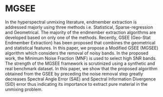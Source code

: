 # MGSEE
In the hyperspectral unmixing literature, endmember extraction is addressed majorly using three methods i.e. Statistical, Sparse-regression and Geometrical. The majority of the endmember extraction algorithms are developed based on only one of the methods. Recently, GSEE (Geo-Stat Endmember Extraction) has been proposed that combines the geometrical and statistical features. In this paper, we propose a Modified GSEE (MGSEE) algorithm which considers the removal of noisy bands. In the proposed work, the Minimum Noise Fraction (MNF) is used to select high SNR bands. The strength of the MGSEE framework is scrutinized using a synthetic and real benchmark dataset. In this paper, we show that the proposed algorithm obtained from the GSEE by preceding the noise removal step greatly decreases Spectral Angle Error (SAE) and Spectral Information Divergence (SID) error thus indicating its importance to extract pure material in the unmixing problem.
